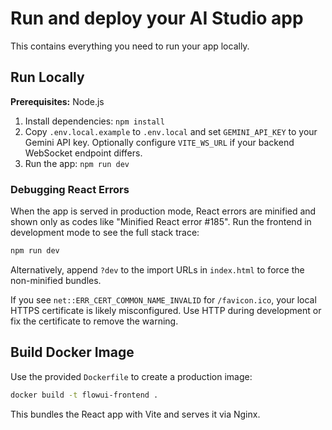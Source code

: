 # Run and deploy your AI Studio app

This contains everything you need to run your app locally.

## Run Locally

**Prerequisites:**  Node.js


1. Install dependencies:
   `npm install`
2. Copy `.env.local.example` to `.env.local` and set `GEMINI_API_KEY` to your Gemini API key.
   Optionally configure `VITE_WS_URL` if your backend WebSocket endpoint differs.
3. Run the app:
   `npm run dev`

### Debugging React Errors

When the app is served in production mode, React errors are minified and shown only as codes like "Minified React error #185". Run the frontend in development mode to see the full stack trace:

```bash
npm run dev
```

Alternatively, append `?dev` to the import URLs in `index.html` to force the non-minified bundles.

If you see `net::ERR_CERT_COMMON_NAME_INVALID` for `/favicon.ico`, your local HTTPS certificate is likely misconfigured. Use HTTP during development or fix the certificate to remove the warning.


## Build Docker Image

Use the provided `Dockerfile` to create a production image:

```bash
docker build -t flowui-frontend .
```

This bundles the React app with Vite and serves it via Nginx.

